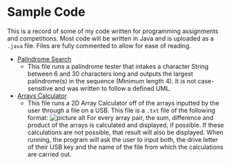 # Sample Code #
This is a record of some of my code written for programming assignments and competitions. 
Most code will be written in Java and is uploaded as a `.java` file. Files are fully commented to allow for ease of reading.  

* [Palindrome Search](https://github.com/AditMisra/Sample-Code/blob/master/PalindromeSearch.java) 
  * This file runs a palindrome tester that intakes a character String between 6 and 30 characters long and outputs the largest palindrome(s) in the sequence (Minimum length 4). It is not case-sensitive and was written to follow a defined UML.
* [Arrays Calculator](https://github.com/AditMisra/Sample-Code/blob/master/ArraysAditi.java) 
  * This file runs a 2D Array Calculator off of the arrays inputted by the user through a file on a USB. This file is a `.txt` file of the following format: 
 ![picture alt](https://7nkjog.ch.files.1drv.com/y4mVqCfz9fi8K1KLGTbgwN7l3x1m47yVD5WmPBr3-4fzOovLDgtX4Ib5rtyKuS_4-plRvgpGmteCdYSX0kH804PQPCec9sz4O37Hxz1JaiuImW_-Jfn8ET9_7Heg0HABpgiN2UMoCti9zC9cF7Kl-Q281ZyDa1nDy-mWnQkVchzvng3cU67bB9SVvJz-Zfu3I5oKFaSyy29eyF1Z8FjWeNxFQ?width=933&height=433&cropmode=none)
 For every array pair, the sum, difference and product of the arrays is calculated and displayed, if possible. If these calculations are not possible, that result will also be displayed. 
 When running, the program will ask the user to input both, the drive letter of their USB key and the name of the file from which the calculations are carried out. 
